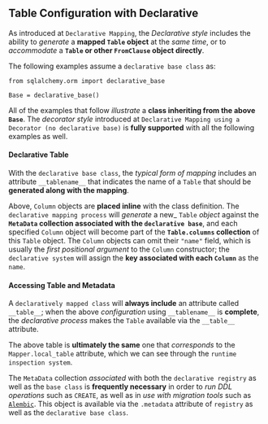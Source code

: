 ## Table Configuration with Declarative

As introduced at `Declarative Mapping`, the _Declarative style_ includes the ability to _generate_ a __mapped `Table` object__ at the _same time_, or to _accommodate_ a __`Table` or other `FromClause` object directly__.

The following examples assume a `declarative base class` as:

```
from sqlalchemy.orm import declarative_base

Base = declarative_base()
```

All of the examples that follow _illustrate_ a __class inheriting from the above `Base`__. The _decorator style_ introduced at `Declarative Mapping using a Decorator (no declarative base)` is __fully supported__ with all the following examples as well.


#### Declarative Table

With the `declarative base class`, the _typical form of mapping_ includes an attribute `__tablename__` that indicates the name of a `Table` that should be __generated along with the mapping__.

Above, `Column` objects are __placed inline__ with the class definition. The `declarative mapping process` will _generate_ a new_ `Table` _object_ against the __`MetaData` collection associated with the `declarative base`__, and each specified `Column` object will become part of the __`Table.columns` collection__ of this `Table` object. The `Column` objects can omit their `"name"` field, which is usually the _first positional argument_ to the `Column` constructor; the `declarative system` will assign the __key associated with each `Column`__ as the `name`.


#### Accessing Table and Metadata

A `declaratively mapped class` will __always include__ an attribute called `__table__`; when the above _configuration_ using `__tablename__` is __complete__, the _declarative process_ makes the `Table` available via the `__table__` attribute.

The above table is __ultimately the same__ one that _corresponds_ to the `Mapper.local_table` attribute, which we can see through the `runtime inspection system`.

The `MetaData` collection _associated_ with both the `declarative registry` as well as the `base class` is __frequently necessary__ in order to _run DDL operations_ such as `CREATE`, as well as in _use with migration tools_ such as [`Alembic`](https://alembic.sqlalchemy.org/en/latest/index.html). This object is available via the `.metadata` attribute of `registry` as well as the `declarative base class`.
